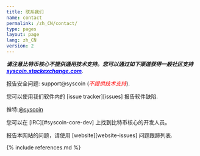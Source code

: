 ```yaml
---
title: 联系我们
name: contact
permalink: /zh_CN/contact/
type: pages
layout: page
lang: zh_CN
version: 2
---
```


<i style="font-weight: bold">请注意比特币核心不提供通用技术支持。您可以通过如下渠道获得一般社区支持 <a style="color:blue" href="https://syscoin.stackexchange.com/">syscoin.stackexchange.com</a></i>.

报告安全问题: <i class="fa fa-fw fa-envelope"></i> support<span style="display:none"></span>@syscoin (<i style="color:red">不提供技术支持</i>).

您可以使用我们软件内的 <i class="fa fa-fw fa-github"></i> [issue tracker][issues] 报告软件缺陷.

<i class="fa fa-fw fa-twitter"></i>推特:<a href="https://twitter.com/syscoincoreorg/">@syscoin</a>

您可以在 [IRC][#syscoin-core-dev] 上找到比特币核心的开发人员。 

报告本网站的问题，请使用 [website][website-issues] 问题跟踪列表.

{% include references.md %}
